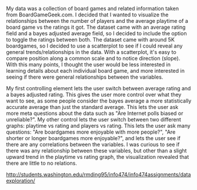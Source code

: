 My data was a collection of board games and related information taken from BoardGameGeek.com. I decided that I wanted to visualize the relationships between the number of players and the average playtime of a board game vs the ratings it got. The dataset came with an average rating field and a bayes adjusted average field, so I decided to include the option to toggle the ratings between both. The dataset came with around 5K boardgames, so I decided to use a scatterplot to see if I could reveal any general trends/relationships in the data. With a scatterplot, it's easy to compare position along a common scale and to notice direction (slope). With this many points, I thought the user would be less interested in learning details about each individual board game, and more interested in seeing if there were general relationships between the variables.

My first controlling element lets the user switch between average rating and a bayes adjusted rating. This gives the user more control over what they want to see, as some people consider the bayes average a more statistically accurate average than just the standard average. This lets the user ask more meta questions about the data such as "Are Internet polls biased or unreliable?". My other control lets the user switch between two different graphs: playtime vs rating and players vs rating. This lets the user ask many questions: "Are boardgames more enjoyable with more people?", "Are shorter or longer boardgames more enjoyable?", and lets the user see if there are any correlations between the variables. I was curious to see if there was any relationship between these variables, but other than a slight upward trend in the playtime vs rating graph, the visualization revealed that there are little to no relations.

http://students.washington.edu/rmding95/info474/info474assignments/dataexploration/